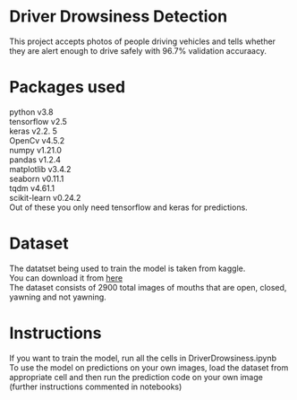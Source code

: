 # Driver Drowsiness Detection

This project accepts photos of people driving vehicles and tells whether they are alert enough to drive safely with 96.7% validation accuraacy.  
  
# Packages used

python v3.8  
tensorflow v2.5  
keras v2.2. 5  
OpenCv v4.5.2  
numpy v1.21.0  
pandas v1.2.4  
matplotlib v3.4.2  
seaborn v0.11.1  
tqdm v4.61.1  
scikit-learn v0.24.2  
Out of these you only need tensorflow and keras for predictions.  

# Dataset
The datatset being used to train the model is taken from kaggle.  
You can download it from [here](https://www.kaggle.com/dheerajperumandla/drowsiness-dataset)  
The dataset consists of 2900 total images of mouths that are open, closed, yawning and not yawning.  


# Instructions

If you want to train the model, run all the cells in DriverDrowsiness.ipynb  
To use the model on predictions on your own images, load the dataset from appropriate cell and then run the prediction code on your own image  
(further instructions commented in notebooks)  
